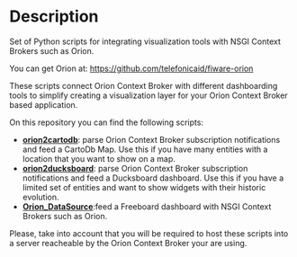 Description
==================

Set of Python scripts for integrating visualization tools with NSGI Context Brokers such as Orion.

You can get Orion at: https://github.com/telefonicaid/fiware-orion

These scripts connect Orion Context Broker with different dashboarding tools to simplify creating a visualization layer for your Orion Context Broker based application.

On this repository you can find the following scripts:

* **[orion2cartodb](/orion2cartodb)**: parse Orion Context Broker subscription notifications and feed a CartoDb Map.  Use this if you have many entities with a location that you want to show on a map.
* **[orion2ducksboard](/orion2ducksboard)**: parse Orion Context Broker subscription notifications and feed a Ducksboard dashboard. Use this if you have a limited set of entities and want to show widgets with their historic evolution.
* **[Orion_DataSource](/FreeBoard-Orion-Plugin)**:feed a Freeboard dashboard with NSGI Context Brokers such as Orion.

Please, take into account that you will be required to host these scripts into a server reacheable by the Orion Context Broker your are using.

